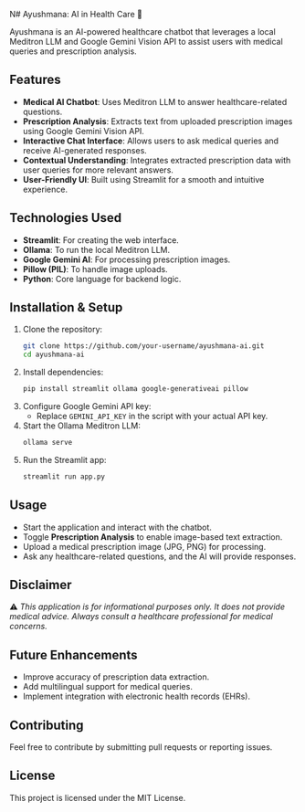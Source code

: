 N# Ayushmana: AI in Health Care 🏥

Ayushmana is an AI-powered healthcare chatbot that leverages a local Meditron LLM and Google Gemini Vision API to assist users with medical queries and prescription analysis.

## Features
- **Medical AI Chatbot**: Uses Meditron LLM to answer healthcare-related questions.
- **Prescription Analysis**: Extracts text from uploaded prescription images using Google Gemini Vision API.
- **Interactive Chat Interface**: Allows users to ask medical queries and receive AI-generated responses.
- **Contextual Understanding**: Integrates extracted prescription data with user queries for more relevant answers.
- **User-Friendly UI**: Built using Streamlit for a smooth and intuitive experience.

## Technologies Used
- **Streamlit**: For creating the web interface.
- **Ollama**: To run the local Meditron LLM.
- **Google Gemini AI**: For processing prescription images.
- **Pillow (PIL)**: To handle image uploads.
- **Python**: Core language for backend logic.

## Installation & Setup
1. Clone the repository:
   ```bash
   git clone https://github.com/your-username/ayushmana-ai.git
   cd ayushmana-ai
   ```
2. Install dependencies:
   ```bash
   pip install streamlit ollama google-generativeai pillow
   ```
3. Configure Google Gemini API key:
   - Replace `GEMINI_API_KEY` in the script with your actual API key.
4. Start the Ollama Meditron LLM:
   ```bash
   ollama serve
   ```
5. Run the Streamlit app:
   ```bash
   streamlit run app.py
   ```

## Usage
- Start the application and interact with the chatbot.
- Toggle **Prescription Analysis** to enable image-based text extraction.
- Upload a medical prescription image (JPG, PNG) for processing.
- Ask any healthcare-related questions, and the AI will provide responses.

## Disclaimer
⚠️ *This application is for informational purposes only. It does not provide medical advice. Always consult a healthcare professional for medical concerns.*

## Future Enhancements
- Improve accuracy of prescription data extraction.
- Add multilingual support for medical queries.
- Implement integration with electronic health records (EHRs).

## Contributing
Feel free to contribute by submitting pull requests or reporting issues.

## License
This project is licensed under the MIT License.

